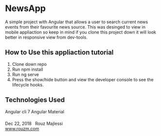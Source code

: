 # NewsApp
A simple project with Angular that allows a user to search current news events from their favourite news source. This was desinged to view in mobile appliaction so keep in mind if you clone this project down it will look better in responsive view from dev-tools. 

## How to Use this appliaction tutorial
1. Clone down repo
2. Run npm install
3. Run ng serve
4. Press the show/hide button and view the developer console to see the lifecycle hooks.  

## Technologies Used
Angular cli 7
Angular Material

###
Dec 22, 2018 &nbsp; Rouz Majlessi
<br/>
www.rouzm.com
